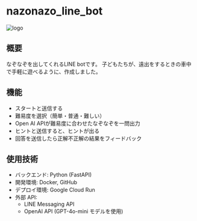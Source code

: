 # nazonazo_line_bot
![logo](https://github.com/user-attachments/assets/83bb9165-d0f6-40a5-8746-aa48c45b6876)

## 概要
なぞなぞを出してくれるLINE botです。
子どもたちが、遠出をするときの車中で手軽に遊べるように、作成しました。

## 機能
- スタートと送信する
- 難易度を選択（簡単・普通・難しい）
- Open AI APIが難易度に合わせたなぞなぞを一問出力
- ヒントと送信すると、ヒントが出る
- 回答を送信したら正解不正解の結果をフィードバック

## 使用技術
- バックエンド: Python (FastAPI)
- 開発環境: Docker, GitHub
- デプロイ環境: Google Cloud Run
- 外部 API:
   - LINE Messaging API
   - OpenAI API (GPT-4o-mini モデルを使用)
